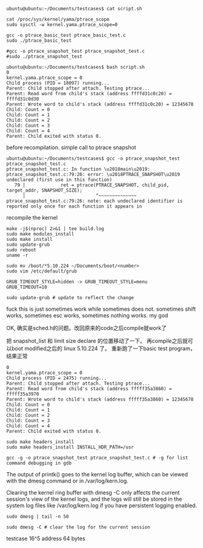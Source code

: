

```
ubuntu@ubuntu:~/Documents/testcases$ cat script.sh 

cat /proc/sys/kernel/yama/ptrace_scope
sudo sysctl -w kernel.yama.ptrace_scope=0

gcc -o ptrace_basic_test ptrace_basic_test.c
sudo ./ptrace_basic_test

#gcc -o ptrace_snapshot_test ptrace_snapshot_test.c
#sudo ./ptrace_snapshot_test

ubuntu@ubuntu:~/Documents/testcases$ bash script.sh 
0
kernel.yama.ptrace_scope = 0
Child process (PID = 18097) running...
Parent: Child stopped after attach. Testing ptrace...
Parent: Read word from child's stack (address ffffd31c0c20) = ffffd31c0d30
Parent: Wrote word to child's stack (address ffffd31c0c20) = 12345678
Child: Count = 0
Child: Count = 1
Child: Count = 2
Child: Count = 3
Child: Count = 4
Parent: Child exited with status 0.
```

before recompilation. simple call to ptrace snapshot
```
ubuntu@ubuntu:~/Documents/testcases$ gcc -o ptrace_snapshot_test ptrace_snapshot_test.c
ptrace_snapshot_test.c: In function \u2018main\u2019:
ptrace_snapshot_test.c:79:26: error: \u2018PTRACE_SNAPSHOT\u2019 undeclared (first use in this function)
   79 |             ret = ptrace(PTRACE_SNAPSHOT, child_pid, target_addr, SNAPSHOT_SIZE);
      |                          ^~~~~~~~~~~~~~~
ptrace_snapshot_test.c:79:26: note: each undeclared identifier is reported only once for each function it appears in
```

recompile the kernel
```
make -j$(nproc) 2>&1 | tee build.log
sudo make modules_install
sudo make install
sudo update-grub
sudo reboot
uname -r
```

```
sudo mv /boot/*5.10.224 ~/Documents/boot/<number>
sudo vim /etc/default/grub

GRUB_TIMEOUT_STYLE=hidden -> GRUB_TIMEOUT_STYLE=menu
GRUB_TIMEOUT=10

sudo update-grub # update to reflect the change
```
fuck this is just sometimes work while sometimes does not.
sometimes shift works, sometimes esc works, sometimes nothing works. my god

OK, 确实是sched.h的问题。改回原来的code之后compile就work了

把 snapshot_list 和 limit size declare 的位置移动了一下。
再compile之后就可以boot modified之后的 linux 5.10.224  了。
重新跑了一下basic test program，结果正常
```
0
kernel.yama.ptrace_scope = 0
Child process (PID = 2475) running...
Parent: Child stopped after attach. Testing ptrace...
Parent: Read word from child's stack (address fffff35a3860) = fffff35a3970
Parent: Wrote word to child's stack (address fffff35a3860) = 12345678
Child: Count = 0
Child: Count = 1
Child: Count = 2
Child: Count = 3
Child: Count = 4
Parent: Child exited with status 0.
```

```
sudo make headers_install
sudo make headers_install INSTALL_HDR_PATH=/usr
```

```
gcc -g -o ptrace_snapshot_test ptrace_snapshot_test.c # -g for list command debugging in gdb
```

The output of printk() goes to the kernel log buffer, which can be viewed with the dmesg command or in /var/log/kern.log. 

Clearing the kernel ring buffer with dmesg -C only affects the current session's view of the kernel logs, and the logs will still be stored in the system log files like /var/log/kern.log if you have persistent logging enabled.
```
sudo dmesg | tail -n 50

sudo dmesg -C # clear the log for the current session
```

testcase
16^5 address
64 bytes